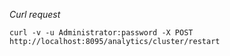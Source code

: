 *Curl request*

``` shell
curl -v -u Administrator:password -X POST http://localhost:8095/analytics/cluster/restart
```